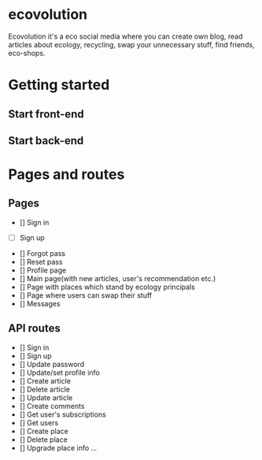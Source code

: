 # ecovolution
Ecovolution it's a eco social media where you can create own blog, read articles about ecology, recycling, swap your unnecessary stuff, find friends, eco-shops.
# Getting started
## Start front-end
## Start back-end

# Pages and routes
## Pages
- [] Sign in 
- [ ] Sign up
- [] Forgot pass
- [] Reset pass
- [] Profile page
- [] Main page(with new articles, user's recommendation  etc.)
- [] Page with places which stand by ecology principals
- [] Page where users can swap their stuff
- [] Messages

## API routes
- [] Sign in
- [] Sign up
- [] Update password
- [] Update/set profile info
- [] Create article
- [] Delete article
- [] Update article
- [] Create comments
- [] Get user's subscriptions
- [] Get users
- [] Create place
- [] Delete place
- [] Upgrade place info
...

